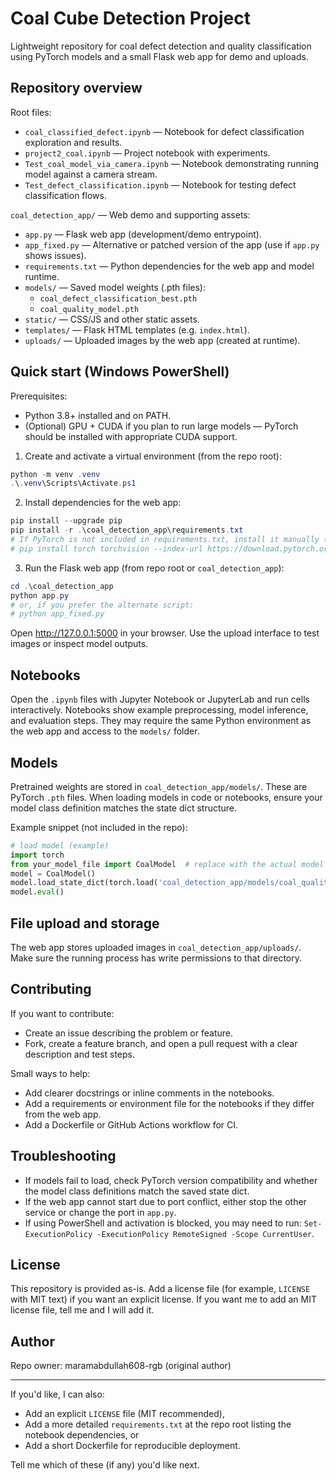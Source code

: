 # Coal Cube Detection Project

Lightweight repository for coal defect detection and quality classification using PyTorch models and a small Flask web app for demo and uploads.

## Repository overview

Root files:
- `coal_classified_defect.ipynb` — Notebook for defect classification exploration and results.
- `project2_coal.ipynb` — Project notebook with experiments.
- `Test_coal_model_via_camera.ipynb` — Notebook demonstrating running model against a camera stream.
- `Test_defect_classification.ipynb` — Notebook for testing defect classification flows.

`coal_detection_app/` — Web demo and supporting assets:
- `app.py` — Flask web app (development/demo entrypoint).
- `app_fixed.py` — Alternative or patched version of the app (use if `app.py` shows issues).
- `requirements.txt` — Python dependencies for the web app and model runtime.
- `models/` — Saved model weights (.pth files):
  - `coal_defect_classification_best.pth`
  - `coal_quality_model.pth`
- `static/` — CSS/JS and other static assets.
- `templates/` — Flask HTML templates (e.g. `index.html`).
- `uploads/` — Uploaded images by the web app (created at runtime).

## Quick start (Windows PowerShell)

Prerequisites:
- Python 3.8+ installed and on PATH.
- (Optional) GPU + CUDA if you plan to run large models — PyTorch should be installed with appropriate CUDA support.

1) Create and activate a virtual environment (from the repo root):

```powershell
python -m venv .venv
.\.venv\Scripts\Activate.ps1
```

2) Install dependencies for the web app:

```powershell
pip install --upgrade pip
pip install -r .\coal_detection_app\requirements.txt
# If PyTorch is not included in requirements.txt, install it manually (choose proper CUDA/cuDNN version):
# pip install torch torchvision --index-url https://download.pytorch.org/whl/cu117
```

3) Run the Flask web app (from repo root or `coal_detection_app`):

```powershell
cd .\coal_detection_app
python app.py
# or, if you prefer the alternate script:
# python app_fixed.py
```

Open http://127.0.0.1:5000 in your browser. Use the upload interface to test images or inspect model outputs.

## Notebooks

Open the `.ipynb` files with Jupyter Notebook or JupyterLab and run cells interactively. Notebooks show example preprocessing, model inference, and evaluation steps. They may require the same Python environment as the web app and access to the `models/` folder.

## Models

Pretrained weights are stored in `coal_detection_app/models/`. These are PyTorch `.pth` files. When loading models in code or notebooks, ensure your model class definition matches the state dict structure.

Example snippet (not included in the repo):

```python
# load model (example)
import torch
from your_model_file import CoalModel  # replace with the actual model class used in the notebooks/app
model = CoalModel()
model.load_state_dict(torch.load('coal_detection_app/models/coal_quality_model.pth', map_location='cpu'))
model.eval()
```

## File upload and storage

The web app stores uploaded images in `coal_detection_app/uploads/`. Make sure the running process has write permissions to that directory.

## Contributing

If you want to contribute:
- Create an issue describing the problem or feature.
- Fork, create a feature branch, and open a pull request with a clear description and test steps.

Small ways to help:
- Add clearer docstrings or inline comments in the notebooks.
- Add a requirements or environment file for the notebooks if they differ from the web app.
- Add a Dockerfile or GitHub Actions workflow for CI.

## Troubleshooting

- If models fail to load, check PyTorch version compatibility and whether the model class definitions match the saved state dict.
- If the web app cannot start due to port conflict, either stop the other service or change the port in `app.py`.
- If using PowerShell and activation is blocked, you may need to run: `Set-ExecutionPolicy -ExecutionPolicy RemoteSigned -Scope CurrentUser`.

## License

This repository is provided as-is. Add a license file (for example, `LICENSE` with MIT text) if you want an explicit license. If you want me to add an MIT license file, tell me and I will add it.

## Author

Repo owner: maramabdullah608-rgb (original author)

---

If you'd like, I can also:
- Add an explicit `LICENSE` file (MIT recommended),
- Add a more detailed `requirements.txt` at the repo root listing the notebook dependencies, or
- Add a short Dockerfile for reproducible deployment.

Tell me which of these (if any) you'd like next.
